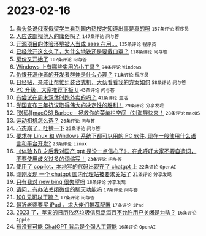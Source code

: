 # 2023-02-16

1. [看头条说俄亥俄留学生看到国内热搜才知道出事是真的吗](https://www.v2ex.com/t/916682) `157条评论` `程序员`
1. [人应该鄙视他人的庸俗吗？](https://www.v2ex.com/t/916559) `147条评论` `问与答`
1. [开源项目的体验环境被人当成 saas 在用....](https://www.v2ex.com/t/916597) `135条评论` `程序员`
1. [已经放开这么久了，为什么地铁还是要戴口罩？](https://www.v2ex.com/t/916524) `128条评论` `问与答`
1. [房价又开始了](https://www.v2ex.com/t/916585) `102条评论` `问与答`
1. [Windows 上有哪些实用的小工具？](https://www.v2ex.com/t/916516) `94条评论` `Windows`
1. [仇恨开源作者的开发者群体是什么心理？](https://www.v2ex.com/t/916534) `71条评论` `程序员`
1. [日经贴，亲戚让帮忙组装台式机，大伙看看我的方案如何](https://www.v2ex.com/t/916640) `58条评论` `问与答`
1. [PC 升级，大家推荐下板 U](https://www.v2ex.com/t/916563) `43条评论` `问与答`
1. [有尝试在周末双休时跑外卖的吗？](https://www.v2ex.com/t/916683) `41条评论` `生活`
1. [党国宣布三年抗议取得伟大的决定性的胜利！](https://www.v2ex.com/t/916777) `29条评论` `分享发现`
1. [[送码][macOS] Barbee - 拯救你的菜单栏空间（刘海屏快来！](https://www.v2ex.com/t/916801) `28条评论` `macOS`
1. [运动相机怎么选？](https://www.v2ex.com/t/916671) `26条评论` `问与答`
1. [心态崩了，吐槽一下](https://www.v2ex.com/t/916696) `23条评论` `问与答`
1. [要求在 Linux 和 Windows 系统下都可以用的 PC 软件, 现在一般使用什么语言和平台开发?](https://www.v2ex.com/t/916679) `23条评论` `Linux`
1. [《体验 NB 之后我对国产 gpt 是没一点信心了》，在此呼吁大家不要自造词，不要使用歧义过多的词缩写！](https://www.v2ex.com/t/916622) `23条评论` `问与答`
1. [使用了 copilot，本地写的代码出现在了 chatgpt 上](https://www.v2ex.com/t/916531) `22条评论` `OpenAI`
1. [刚刚发现 一个 chatgpt 国内代理站被要求关站了](https://www.v2ex.com/t/916661) `21条评论` `分享发现`
1. [只有我对 new bing 很失望吗](https://www.v2ex.com/t/916804) `18条评论` `分享发现`
1. [请问，有办法关闭微信的聊天功能吗](https://www.v2ex.com/t/916790) `17条评论` `问与答`
1. [100 元可以干嘛？](https://www.v2ex.com/t/916732) `17条评论` `问与答`
1. [最近老婆要买 iPad ，求大佬们推荐配置](https://www.v2ex.com/t/916551) `17条评论` `iPad`
1. [2023 了，苹果的日历依然垃圾信息泛滥且不允许用户关闭是为啥？](https://www.v2ex.com/t/916693) `16条评论` `Apple`
1. [有没有可能 ChatGPT 背后是个强人工智能](https://www.v2ex.com/t/916626) `16条评论` `OpenAI`
